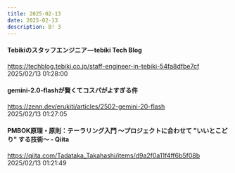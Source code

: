 ```yaml
---
title: 2025-02-13
date: 2025-02-13
description: B! 3
---
```


#### Tebikiのスタッフエンジニア — tebiki Tech Blog
https://techblog.tebiki.co.jp/staff-engineer-in-tebiki-54fa8dfbe7cf<br>
2025/02/13 01:28:00<br>


#### gemini-2.0-flashが賢くてコスパがよすぎる件
https://zenn.dev/erukiti/articles/2502-gemini-20-flash<br>
2025/02/13 01:27:05<br>


#### PMBOK原理・原則：テーラリング入門 〜プロジェクトに合わせて "いいとこどり" する技術〜 - Qiita
https://qiita.com/Tadataka_Takahashi/items/d9a2f0a11f4ff6b5f08b<br>
2025/02/13 01:21:49<br>


